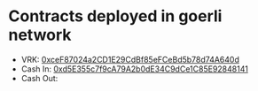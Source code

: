 # Contracts deployed in goerli network

- VRK: [0xceF87024a2CD1E29CdBf85eFCeBd5b78d74A640d](https://goerli.etherscan.io/address/0xceF87024a2CD1E29CdBf85eFCeBd5b78d74A640d)
- Cash In: [0xd5E355c7f9cA79A2b0dE34C9dCe1C85E92848141](https://goerli.etherscan.io/address/0xd5E355c7f9cA79A2b0dE34C9dCe1C85E92848141)
- Cash Out:
